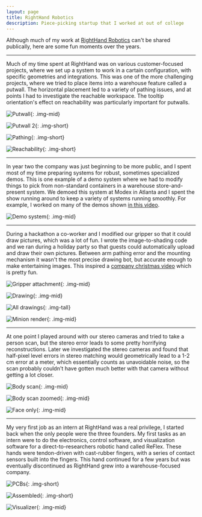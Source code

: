 ```yaml
---
layout: page
title: RightHand Robotics
description: Piece-picking startup that I worked at out of college
---
```


Although much of my work at [RightHand Robotics](https://www.righthandrobotics.com/) can't be shared publically, here are some fun moments over the years.

<!-- TODO: Spend some time looking for public web resources and linking them here -->

---

Much of my time spent at RightHand was on various customer-focused projects, where we set up a system to work in a cartain configuration, with specific geometries and integrations. This was one of the more challenging projects, where we tried to place items into a warehouse feature called a putwall. The horizontal placement led to a variety of pathing issues, and at points I had to investigate the reachable workspace. The tooltip orientation's effect on reachability was particularly important for putwalls.

![Putwall](images/rhr-app1.jpg){: .img-mid}

![Putwall 2](images/rhr-app2.jpg){: .img-short}

![Pathing](images/rhr-app3.png){: .img-short}

![Reachability](images/rhr-app4.png){: .img-short}

---

In year two the company was just beginning to be more public, and I spent most of my time preparing systems for robust, sometimes specialized demos. This is one example of a demo system where we had to modify things to pick from non-standard containers in a warehouse store-and-present system. We demoed this system at Modex in Atlanta and I spent the show running around to keep a variety of systems running smoothly. For example, I worked on many of the demos shown [in this video](https://www.youtube.com/watch?v=a8MfBiu7v0Q).

![Demo system](images/rhr-show1.jpg){: .img-mid}

---

During a hackathon a co-worker and I modified our gripper so that it could draw pictures, which was a lot of fun. I wrote the image-to-shading code and we ran during a holiday party so that guests could automatically upload and draw their own pictures. Between arm pathing error and the mounting mechanism it wasn't the most precise drawing bot, but accurate enough to make entertaining images. This inspired a [company christmas video](https://www.youtube.com/watch?v=31FRsxF8XD0) which is pretty fun.

![Gripper attachment](images/rhr-draw1.jpg){: .img-mid}

![Drawing](images/rhr-draw2.jpg){: .img-mid}

![All drawings](images/rhr-draw3.jpg){: .img-tall}

![Minion render](images/rhr-draw4.jpg){: .img-mid}

---

At one point I played around with our stereo cameras and tried to take a person scan, but the stereo error leads to some pretty horrifying reconstructions. Later we investigated the stereo cameras and found that half-pixel level errors in stereo matching would geometrically lead to a 1-2 cm error at a meter, which essentially counts as unavoidable noise, so the scan probably couldn't have gotten much better with that camera without getting a lot closer.

![Body scan](images/rhr-stereo1.png){: .img-mid}

![Body scan zoomed](images/rhr-stereo2.png){: .img-mid}

![Face only](images/rhr-stereo3.png){: .img-mid}

---

My very first job as an intern at RightHand was a real privilege, I started back when the only people were the three founders. My first tasks as an intern were to do the electronics, control software, and visualization software for a direct-to-researchers robotic hand called ReFlex. These hands were tendon-driven with cast-rubber fingers, with a series of contact sensors built into the fingers. This hand continued for a few years but was eventually discontinued as RightHand grew into a warehouse-focused company.

![PCBs](images/rhr-reflex1.jpg){: .img-short}

![Assembled](images/rhr-reflex2.jpg){: .img-short}

![Visualizer](images/rhr-reflex3.png){: .img-mid}